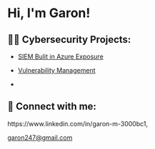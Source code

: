 <h1>Hi, I'm Garon! 

<h2>👨‍💻 Cybersecurity Projects:</h2>
  
  -  [SIEM Bulit in Azure Exposure](https://github.com//   )

  -   [Vulnerability Management](https://github.com//Sentinel-Lab)
    
    
  -  [   ](https://github.com//   )


<h2> 🤳 Connect with me:</h2>
https://www.linkedin.com/in/garon-m-3000bc1,

garon247@gmail.com
